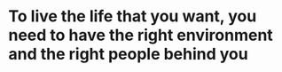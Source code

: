 # To live the life that you want, you need to have the right environment and the right people behind you



